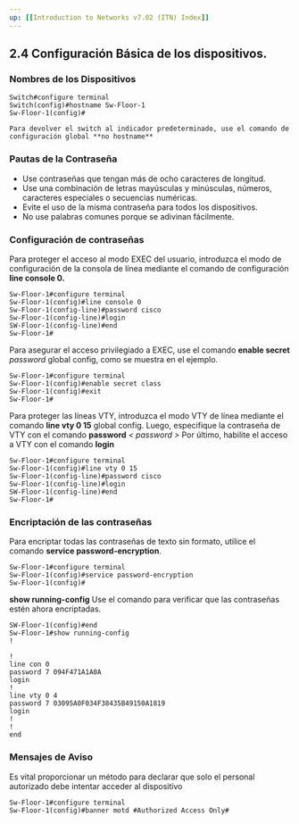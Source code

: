 ```yaml
---
up: [[Introduction to Networks v7.02 (ITN) Index]]
---
```

## 2.4 Configuración Básica de los dispositivos.

### Nombres de los Dispositivos

```
Switch#configure terminal
Switch(config)#hostname Sw-Floor-1
Sw-Floor-1(config)#
```
```ad-note
Para devolver el switch al indicador predeterminado, use el comando de configuración global **no hostname**
```

### Pautas de la Contraseña

- Use contraseñas que tengan más de ocho caracteres de longitud.
- Use una combinación de letras mayúsculas y minúsculas, números, caracteres especiales o secuencias numéricas.
- Evite el uso de la misma contraseña para todos los dispositivos.
- No use palabras comunes porque se adivinan fácilmente.

### Configuración de contraseñas

Para proteger el acceso al modo EXEC del usuario, introduzca el modo de 
configuración de la consola de línea mediante el comando de 
configuración **line console 0.**

```
Sw-Floor-1#configure terminal
Sw-Floor-1(config)#line console 0
Sw-Floor-1(config-line)#password cisco
Sw-Floor-1(config-line)#login
SW-Floor-1(config-line)#end
Sw-Floor-1#
```

Para asegurar el acceso privilegiado a EXEC, use el comando **enable secret** *password* global config, como se muestra en el ejemplo.

```
Sw-Floor-1#configure terminal
Sw-Floor-1(config)#enable secret class
Sw-Floor-1(config)#exit
Sw-Floor-1#
```

Para proteger las líneas VTY, introduzca el modo VTY de línea mediante el comando **line vty 0 15** global config. Luego, especifique la contraseña de VTY con el comando **password** *< password >* Por último, habilite el acceso a VTY con el comando **login**

```
Sw-Floor-1#configure terminal
Sw-Floor-1(config)#line vty 0 15
Sw-Floor-1(config-line)#password cisco
Sw-Floor-1(config-line)#login
SW-Floor-1(config-line)#end
Sw-Floor-1#
```

### Encriptación de las contraseñas

Para encriptar todas las contraseñas de texto sin formato, utilice el comando **service password-encryption**.

```
Sw-Floor-1#configure terminal
Sw-Floor-1(config)#service password-encryption
Sw-Floor-1(config)#
```

**show running-config** Use el comando para verificar que las contraseñas estén ahora encriptadas.

```
SW-Floor-1(config)#end
Sw-Floor-1#show running-config
!

!
line con 0
password 7 094F471A1A0A
login
!
line vty 0 4
password 7 03095A0F034F38435B49150A1819
login
!
!
end
```

### Mensajes de Aviso

Es vital proporcionar un método para declarar que solo el personal autorizado debe intentar acceder al dispositivo

```
Sw-Floor-1#configure terminal
Sw-Floor-1(config)#banner motd #Authorized Access Only#
```